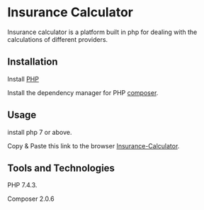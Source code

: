 # Insurance Calculator

Insurance calculator is a platform built in php for dealing with the calculations of different providers.

## Installation
Install [PHP](https://www.php.net/downloads.php)

Install the dependency manager for PHP [composer](https://getcomposer.org/).

## Usage

install php 7 or above.

Copy & Paste this link to the browser [Insurance-Calculator](http://localhost/insurance-calculator/App/Insurance.php).

## Tools and Technologies
PHP 7.4.3.

Composer 2.0.6